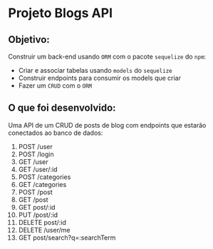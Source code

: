 # Projeto Blogs API

## Objetivo:

Construir um back-end usando `ORM` com o pacote `sequelize` do `npm`:
 - Criar e associar tabelas usando `models` do `sequelize`
 - Construir endpoints para consumir os models que criar 
 - Fazer um `CRUD` com o `ORM`

## O que foi desenvolvido:

Uma API de um CRUD de posts de blog com endpoints que estarão conectados ao banco de dados:
  1. POST /user
  2. POST /login
  3. GET /user
  4. GET /user/:id
  5. POST /categories
  6. GET /categories
  7. POST /post
  8. GET /post
  9. GET post/:id
  10. PUT /post/:id
  11. DELETE post/:id
  12. DELETE /user/me
  13. GET post/search?q=:searchTerm
